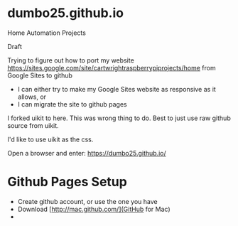 # dumbo25.github.io
Home Automation Projects

Draft

Trying to figure out how to port my website https://sites.google.com/site/cartwrightraspberrypiprojects/home from Google Sites to github
* I can either try to make my Google Sites website as responsive as it allows, or
* I can migrate the site to github pages

I forked uikit to here. This was wrong thing to do. Best to just use raw github source from uikit.

I'd like to use uikit as the css.

Open a browser and enter: https://dumbo25.github.io/

# Github Pages Setup
* Create github account, or use the one you have
* Download [http://mac.github.com/](GitHub for Mac)
* 
